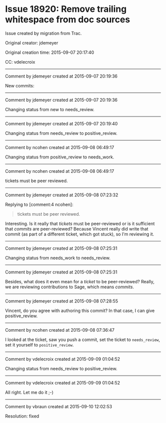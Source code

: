 # Issue 18920: Remove trailing whitespace from doc sources

Issue created by migration from Trac.

Original creator: jdemeyer

Original creation time: 2015-09-07 20:17:40

CC:  vdelecroix




---

Comment by jdemeyer created at 2015-09-07 20:19:36

New commits:


---

Comment by jdemeyer created at 2015-09-07 20:19:36

Changing status from new to needs_review.


---

Comment by jdemeyer created at 2015-09-07 20:19:40

Changing status from needs_review to positive_review.


---

Comment by ncohen created at 2015-09-08 06:49:17

Changing status from positive_review to needs_work.


---

Comment by ncohen created at 2015-09-08 06:49:17

tickets must be peer reviewed.


---

Comment by jdemeyer created at 2015-09-08 07:23:32

Replying to [comment:4 ncohen]:
> tickets must be peer reviewed.

Interesting. Is it really that _tickets_ must be peer-reviewed or is it sufficient that _commits_ are peer-reviewed? Because Vincent really did write that commit (as part of a different ticket, which got stuck), so I'm reviewing it.


---

Comment by jdemeyer created at 2015-09-08 07:25:31

Changing status from needs_work to needs_review.


---

Comment by jdemeyer created at 2015-09-08 07:25:31

Besides, what does it even mean for a _ticket_ to be peer-reviewed? Really, we are reviewing contributions to Sage, which means _commits_.


---

Comment by jdemeyer created at 2015-09-08 07:28:55

Vincent, do you agree with authoring this commit? In that case, I can give positive_review.


---

Comment by ncohen created at 2015-09-08 07:36:47

I looked at the ticket, saw you push a commit, set the ticket to `needs_review`, set it yourself to `positive_review`.


---

Comment by vdelecroix created at 2015-09-09 01:04:52

Changing status from needs_review to positive_review.


---

Comment by vdelecroix created at 2015-09-09 01:04:52

All right. Let me do it ;-)


---

Comment by vbraun created at 2015-09-10 12:02:53

Resolution: fixed
